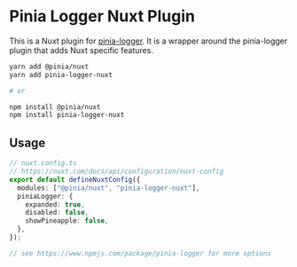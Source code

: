 # Pinia Logger Nuxt Plugin

This is a Nuxt plugin for [pinia-logger](https://www.npmjs.com/package/pinia-logger).
It is a wrapper around the pinia-logger plugin that adds Nuxt specific features.

```bash
yarn add @pinia/nuxt
yarn add pinia-logger-nuxt

# or

npm install @pinia/nuxt
npm install pinia-logger-nuxt
```

## Usage

```ts
// nuxt.config.ts
// https://nuxt.com/docs/api/configuration/nuxt-config
export default defineNuxtConfig({
  modules: ["@pinia/nuxt", "pinia-logger-nuxt"],
  piniaLogger: {
    expanded: true,
    disabled: false,
    showPineapple: false,
  },
});

// see https://www.npmjs.com/package/pinia-logger for more options
```
